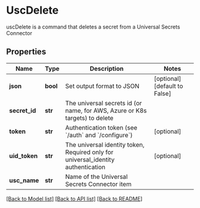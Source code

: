 # UscDelete

uscDelete is a command that deletes a secret from a Universal Secrets Connector
## Properties
Name | Type | Description | Notes
------------ | ------------- | ------------- | -------------
**json** | **bool** | Set output format to JSON | [optional] [default to False]
**secret_id** | **str** | The universal secrets id (or name, for AWS, Azure or K8s targets) to delete | 
**token** | **str** | Authentication token (see &#x60;/auth&#x60; and &#x60;/configure&#x60;) | [optional] 
**uid_token** | **str** | The universal identity token, Required only for universal_identity authentication | [optional] 
**usc_name** | **str** | Name of the Universal Secrets Connector item | 

[[Back to Model list]](../README.md#documentation-for-models) [[Back to API list]](../README.md#documentation-for-api-endpoints) [[Back to README]](../README.md)


